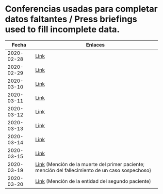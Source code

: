 # Conferencias usadas para completar datos faltantes / Press briefings used to fill incomplete data.

|Fecha          | Enlaces  |
|---|---|
| 2020-02-28 | [Link](https://youtu.be/u02cFaPkhyE?t=1710) |
| 2020-02-29 | [Link](https://youtu.be/9N0Ti0XCiUs?t=1150) |
| 2020-03-10 | [Link](https://youtu.be/Mct2UgTyTNg?t=378) |
| 2020-03-11 | [Link](https://youtu.be/4MWoB-DdbgA?t=353) | 
| 2020-03-12 | [Link](https://youtu.be/Qk_U0iWaFH4?t=406) |
| 2020-03-13 | [Link](https://youtu.be/RiAjlECUyfw?t=326) |
| 2020-03-14 | [Link](https://youtu.be/eYGgQRokyEI?t=262) |
| 2020-03-15 | [Link](https://youtu.be/rjl26k3PhFQ?t=206) |
| 2020-03-19 | [Link](https://youtu.be/DbDNrf4z8YM?t=519) (Mención de la muerte del primer paciente; mención del fallecimiento de un caso sospechoso) |
| 2020-03-20 | [Link](https://youtu.be/f79tm7-c-_Q?t=126) (Mención de la entidad del segundo paciente) |
